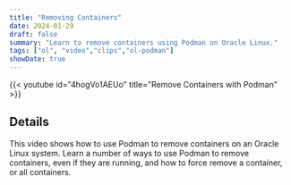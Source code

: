 ```yaml
---
title: "Removing Containers"
date: 2024-01-29
draft: false
summary: "Learn to remove containers using Podman on Oracle Linux."
tags: ["ol", "video","clips","ol-podman"]
showDate: true
---
```


{{< youtube id="4hogVo1AEUo" title="Remove Containers with Podman" >}}

## Details

This video shows how to use Podman to remove containers on an Oracle Linux system. Learn a number of ways to use Podman to remove containers, even if they are running, and how to force remove a container, or all containers.